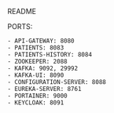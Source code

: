 README

PORTS:

    - API-GATEWAY: 8080
    - PATIENTS: 8083
    - PATIENTS-HISTORY: 8084
    - ZOOKEEPER: 2088
    - KAFKA: 9092, 29992
    - KAFKA-UI: 8090
    - CONFIGURATION-SERVER: 8088
    - EUREKA-SERVER: 8761
    - PORTAINER: 9000
    - KEYCLOAK: 8091
